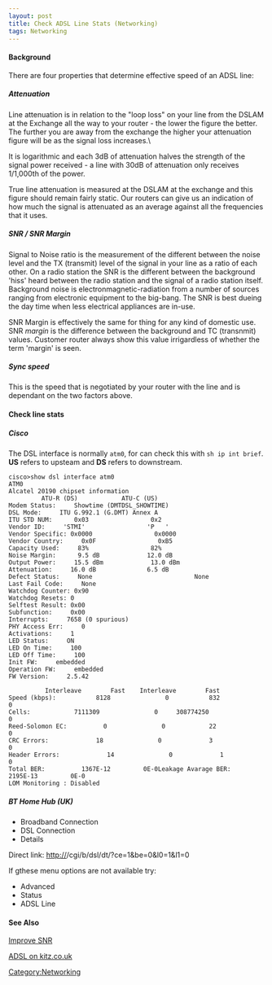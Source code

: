 ```yaml
---
layout: post 
title: Check ADSL Line Stats (Networking)
tags: Networking
---
```


#### Background

There are four properties that determine effective speed of an ADSL
line:

##### Attenuation

Line attenuation is in relation to the \"loop loss\" on your line from
the DSLAM at the Exchange all the way to your router - the lower the
figure the better. The further you are away from the exchange the higher
your attenuation figure will be as the signal loss increases.\    

It is logarithmic and each 3dB of attenuation halves the strength of the
signal power received - a line with 30dB of attenuation only receives
1/1,000th of the power.

True line attenuation is measured at the DSLAM at the exchange and this
figure should remain fairly static. Our routers can give us an
indication of how much the signal is attenuated as an average against
all the frequencies that it uses.

##### SNR / SNR Margin

Signal to Noise ratio is the measurement of the different between the
noise level and the TX (transmit) level of the signal in your line as a
ratio of each other. On a radio station the SNR is the different between
the background \'hiss\' heard between the radio station and the signal
of a radio station itself. Background noise is
electronmagnetic-radiation from a number of sources ranging from
electronic equipment to the big-bang. The SNR is best dueing the day
time when less electrical appliances are in-use.

SNR Margin is effectively the same for thing for any kind of domestic
use. SNR *margin* is the difference between the background and TC
(transnmit) values. Customer router always show this value irrigardless
of whether the term \'margin\' is seen.

##### Sync speed

This is the speed that is negotiated by your router with the line and is
dependant on the two factors above.

#### Check line stats

##### Cisco

The DSL interface is normally `atm0`, for can check this with
`sh ip int brief`. **US** refers to upsteam and **DS** refers to
downstream.

    cisco>show dsl interface atm0
    ATM0
    Alcatel 20190 chipset information
             ATU-R (DS)            ATU-C (US)
    Modem Status:     Showtime (DMTDSL_SHOWTIME)
    DSL Mode:     ITU G.992.1 (G.DMT) Annex A
    ITU STD NUM:      0x03                 0x2 
    Vendor ID:     'STMI'                 'P   '
    Vendor Specific: 0x0000                 0x0000
    Vendor Country:     0x0F                 0xB5
    Capacity Used:     83%                 82%
    Noise Margin:      9.5 dB             12.0 dB
    Output Power:     15.5 dBm             13.0 dBm
    Attenuation:     16.0 dB              6.5 dB
    Defect Status:     None                            None                        
    Last Fail Code:     None
    Watchdog Counter: 0x90
    Watchdog Resets: 0
    Selftest Result: 0x00
    Subfunction:     0x00 
    Interrupts:     7658 (0 spurious)
    PHY Access Err:     0
    Activations:     1
    LED Status:     ON
    LED On Time:     100
    LED Off Time:     100
    Init FW:     embedded
    Operation FW:     embedded
    FW Version:     2.5.42

              Interleave        Fast    Interleave        Fast
    Speed (kbps):           8128               0           832               0
    Cells:            7111309               0     308774250               0
    Reed-Solomon EC:          0               0            22               0
    CRC Errors:             18               0             3               0
    Header Errors:             14               0             1               0
    Total BER:          1367E-12         0E-0Leakage Avarage BER:      2195E-13         0E-0
    LOM Monitoring : Disabled

##### BT Home Hub (UK)

-   Broadband Connection
-   DSL Connection
-   Details

Direct link:
<http://><Home hub IP address>/cgi/b/dsl/dt/?ce=1&be=0&l0=1&l1=0

If gthese menu options are not available try:

-   Advanced
-   Status
-   ADSL Line

#### See Also

[Improve SNR](Improve_SNR_(Networking) "wikilink")

[ADSL on kitz.co.uk](http://www.kitz.co.uk/adsl/)

[Category:Networking](Category:Networking "wikilink")
